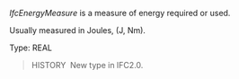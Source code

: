 ﻿_IfcEnergyMeasure_ is a measure of energy required or used.

Usually measured in Joules, (J, Nm).

Type: REAL

> HISTORY&nbsp; New type in IFC2.0.
